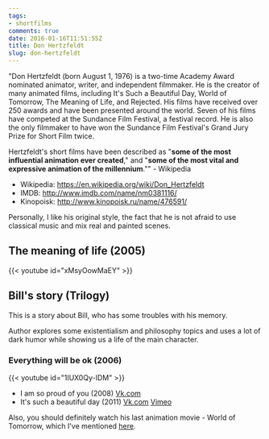 ```yaml
---
tags:
- shortfilms
comments: true
date: 2016-01-16T11:51:55Z
title: Don Hertzfeldt
slug: don-hertzfeldt
---
```


"Don Hertzfeldt (born August 1, 1976) is a two-time Academy Award nominated
animator, writer, and independent filmmaker. He is the creator of many animated
films, including It's Such a Beautiful Day, World of Tomorrow, The Meaning of
Life, and Rejected. His films have received over 250 awards and have been
presented around the world. Seven of his films have competed at the Sundance
Film Festival, a festival record. He is also the only filmmaker to have won the
Sundance Film Festival's Grand Jury Prize for Short Film twice.

Hertzfeldt's short films have been described as "**some of the most influential
animation ever created**," and "**some of the most vital and expressive animation
of the millennium**."" - Wikipedia

<!--more-->

- Wikipedia: https://en.wikipedia.org/wiki/Don_Hertzfeldt
- IMDB: http://www.imdb.com/name/nm0381116/
- Kinopoisk: http://www.kinopoisk.ru/name/476591/

Personally, I like his original style, the fact that he is not afraid to use
classical music and mix real and painted scenes.


## The meaning of life (2005)

{{< youtube id="xMsyOowMaEY" >}}

## Bill's story (Trilogy)

This is a story about Bill, who has some troubles with his memory.

Author explores some existentialism and philosophy topics and uses a lot of
dark humor while showing us a life of the main character.

### Everything will be ok (2006)

{{< youtube id="1IUX0Qy-IDM" >}}

- I am so proud of you (2008) [Vk.com](https://vk.com/video95790960_154781825)
- It's such a beautiful day (2011) [Vk.com](https://vk.com/video17134977_170506076) [Vimeo](https://vimeo.com/ondemand/itssuchabeautifulday)

Also, you should definitely watch his last animation movie - World of Tomorrow, which I've mentioned [here](http://homeonrails.com/2016/01/monthly-art-number-5/).
